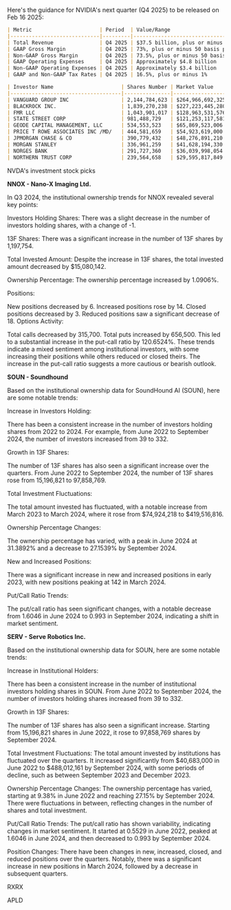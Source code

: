 Here's the guidance for NVIDIA's next quarter (Q4 2025) to be released on Feb 16 2025:

```markdown
| Metric                      | Period  | Value/Range                          |
|-----------------------------|---------|--------------------------------------|
| Total Revenue               | Q4 2025 | $37.5 billion, plus or minus 2%      |
| GAAP Gross Margin           | Q4 2025 | 73%, plus or minus 50 basis points   |
| Non-GAAP Gross Margin       | Q4 2025 | 73.5%, plus or minus 50 basis points |
| GAAP Operating Expenses     | Q4 2025 | Approximately $4.8 billion           |
| Non-GAAP Operating Expenses | Q4 2025 | Approximately $3.4 billion           |
| GAAP and Non-GAAP Tax Rates | Q4 2025 | 16.5%, plus or minus 1%              |
```


```markdown
| Investor Name                      | Shares Number | Market Value     | Portfolio Weight | Average Price Paid |
|------------------------------------|---------------|------------------|------------------|--------------------|
| VANGUARD GROUP INC                 | 2,144,784,623 | $264,966,692,325 | 5.0901%          | $131.56            |
| BLACKROCK INC.                     | 1,839,270,238 | $227,223,445,280 | 5.1428%          | $129.95            |
| FMR LLC                            | 1,043,901,017 | $128,963,531,576 | 8.2545%          | $127.92            |
| STATE STREET CORP                  | 981,488,729   | $121,253,117,581 | 5.2983%          | $128.54            |
| GEODE CAPITAL MANAGEMENT, LLC      | 534,553,523   | $65,869,523,006  | 5.7807%          | $134.49            |
| PRICE T ROWE ASSOCIATES INC /MD/   | 444,581,659   | $54,923,619,000  | 6.5724%          | $133.99            |
| JPMORGAN CHASE & CO                | 390,779,432   | $48,276,891,210  | 3.9658%          | $138.43            |
| MORGAN STANLEY                     | 336,961,259   | $41,628,194,330  | 3.2207%          | $135.03            |
| NORGES BANK                        | 291,727,360   | $36,039,998,054  | 5.3843%          | $124.30            |
| NORTHERN TRUST CORP                | 239,564,658   | $29,595,817,849  | 4.9869%          | $128.89            |
```

NVDA's investment stock picks

**NNOX - Nano-X Imaging Ltd.**

In Q3 2024, the institutional ownership trends for NNOX revealed several key points:

Investors Holding Shares: There was a slight decrease in the number of investors holding shares, with a change of -1.

13F Shares: There was a significant increase in the number of 13F shares by 1,197,754.

Total Invested Amount: Despite the increase in 13F shares, the total invested amount decreased by $15,080,142.

Ownership Percentage: The ownership percentage increased by 1.0906%.

Positions:

New positions decreased by 6.
Increased positions rose by 14.
Closed positions decreased by 3.
Reduced positions saw a significant decrease of 18.
Options Activity:

Total calls decreased by 315,700.
Total puts increased by 656,500.
This led to a substantial increase in the put-call ratio by 120.6524%.
These trends indicate a mixed sentiment among institutional investors, with some increasing their positions while others reduced or closed theirs. The increase in the put-call ratio suggests a more cautious or bearish outlook.

**SOUN - Soundhound**

Based on the institutional ownership data for SoundHound AI (SOUN), here are some notable trends:

Increase in Investors Holding: 

There has been a consistent increase in the number of investors holding shares from 2022 to 2024. For example, from June 2022 to September 2024, the number of investors increased from 39 to 332.

Growth in 13F Shares: 

The number of 13F shares has also seen a significant increase over the quarters. From June 2022 to September 2024, the number of 13F shares rose from 15,196,821 to 97,858,769.

Total Investment Fluctuations: 

The total amount invested has fluctuated, with a notable increase from March 2023 to March 2024, where it rose from $74,924,218 to $419,516,816.

Ownership Percentage Changes: 

The ownership percentage has varied, with a peak in June 2024 at 31.3892% and a decrease to 27.1539% by September 2024.

New and Increased Positions: 

There was a significant increase in new and increased positions in early 2023, with new positions peaking at 142 in March 2024.

Put/Call Ratio Trends: 

The put/call ratio has seen significant changes, with a notable decrease from 1.6046 in June 2024 to 0.993 in September 2024, indicating a shift in market sentiment.



**SERV - Serve Robotics Inc.**

Based on the institutional ownership data for SOUN, here are some notable trends:

Increase in Institutional Holders: 

There has been a consistent increase in the number of institutional investors holding shares in SOUN. From June 2022 to September 2024, the number of investors holding shares increased from 39 to 332.

Growth in 13F Shares: 

The number of 13F shares has also seen a significant increase. Starting from 15,196,821 shares in June 2022, it rose to 97,858,769 shares by September 2024.

Total Investment Fluctuations: The total amount invested by institutions has fluctuated over the quarters. It increased significantly from $40,683,000 in June 2022 to $488,012,161 by September 2024, with some periods of decline, such as between September 2023 and December 2023.

Ownership Percentage Changes: The ownership percentage has varied, starting at 9.38% in June 2022 and reaching 27.15% by September 2024. There were fluctuations in between, reflecting changes in the number of shares and total investment.

Put/Call Ratio Trends: The put/call ratio has shown variability, indicating changes in market sentiment. It started at 0.5529 in June 2022, peaked at 1.6046 in June 2024, and then decreased to 0.993 by September 2024.

Position Changes: There have been changes in new, increased, closed, and reduced positions over the quarters. Notably, there was a significant increase in new positions in March 2024, followed by a decrease in subsequent quarters.



RXRX

APLD


